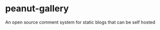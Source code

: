 peanut-gallery
==============

An open source comment system for static blogs that can be self hosted